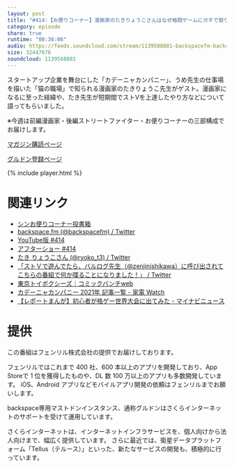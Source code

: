 ```yaml
---
layout: post
title: "#414:【お便りコーナー】漫画家のたきりょうこさんはなぜ格闘ゲームにガチで取り組み始めたのか"
category: episode
share: true
runtime: "00:36:06"
audio: https://feeds.soundcloud.com/stream/1139588881-backspacefm-backspacefm-414-3.mp3
size: 32447676
soundcloud: 1139588881
---
```


スタートアップ企業を舞台にした「カデーニャカンパニー」、うめ先生の仕事場を描いた「猫の職場」で知られる漫画家のたきりょうこ先生がゲスト。漫画家になるに至った経緯や、たき先生が短期間でストVを上達したやり方などについて語ってもらいました。

※今週は前編漫画家・後編ストリートファイター・お便りコーナーの三部構成でお届けします。

[マガジン購読ページ](https://note.com/drikin/m/m55ec296b7655)

[グルドン登録ページ](https://mstdn.guru/invite/3WVHpSMr)

{% include player.html %}

# 関連リンク
* [シンお便りコーナー投書箱](https://forms.gle/NDBngfLwc3jKbLEJ6)
* [backspace.fm (@backspacefm) / Twitter](https://twitter.com/backspacefm)
* [YouTube版 #414](https://youtu.be/jJuhoS0Rbvg)
* [アフターショー #414](https://note.com/backspacefm/n/n16162c835c78)
* [たき りょうこさん (@ryoko_t3) / Twitter](https://twitter.com/ryoko_t3)
* [「ストＶで遊んでたら、バルログ先生（@zenjinishikawa）に呼び出されてこちらの番組で何か喋ることになりました！」 / Twitter](https://twitter.com/ryoko_t3/status/1443747730229121026)
* [東京トイボクシーズ｜コミックバンチweb](https://www.comicbunch.com/manga/bunch/tokyo_toyboxes/)
* [カデーニャカンパニー 2021年 記事一覧 - 家電 Watch](https://kaden.watch.impress.co.jp/docs/kadenya/comic/index2021.html)
* [【レポートまんが】初心者が格ゲー世界大会に出てみた - マイナビニュース](https://news.mynavi.jp/article/20201018-1423635/)

# 提供

この番組はフェンリル株式会社の提供でお届けしております。

フェンリルではこれまで 400 社、600 本以上のアプリを開発しており、App Storeで 1 位を獲得したものや、DL 数 100 万以上のアプリも多数開発しています。
iOS、Android アプリなどモバイルアプリ開発の依頼はフェンリルまでお願いします。

backspace専用マストドンインスタンス、通称グルドンはさくらインターネットのサポートを受けて運用しています。

さくらインターネットは、インターネットインフラサービスを、個人向けから法人向けまで、幅広く提供しています。
さらに最近では、衛星データプラットフォーム「Tellus（テルース）」といった、新たなサービスの開発も、積極的に行っています。

